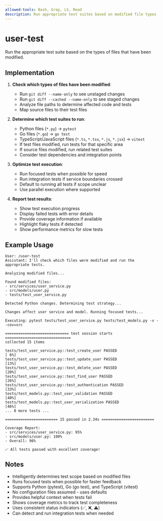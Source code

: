 ```yaml
---
allowed-tools: Bash, Grep, LS, Read
description: Run appropriate test suites based on modified file types
---
```


# user-test

Run the appropriate test suite based on the types of files that have been modified.

## Implementation

1. **Check which types of files have been modified**:
   - Run `git diff --name-only` to see unstaged changes
   - Run `git diff --cached --name-only` to see staged changes
   - Analyze file paths to determine affected code and tests
   - Map source files to their test files

2. **Determine which test suites to run**:
   - Python files (`*.py`) → `pytest`
   - Go files (`*.go`) → `go test`
   - TypeScript/JavaScript files (`*.ts`, `*.tsx`, `*.js`, `*.jsx`) → `vitest`
   - If test files modified, run tests for that specific area
   - If source files modified, run related test suites
   - Consider test dependencies and integration points

3. **Optimize test execution**:
   - Run focused tests when possible for speed
   - Run integration tests if service boundaries crossed
   - Default to running all tests if scope unclear
   - Use parallel execution where supported

4. **Report test results**:
   - Show test execution progress
   - Display failed tests with error details
   - Provide coverage information if available
   - Highlight flaky tests if detected
   - Show performance metrics for slow tests

## Example Usage

```text
User: /user-test
Assistant: I'll check which files were modified and run the appropriate tests.

Analyzing modified files...

Found modified files:
- src/services/user_service.py
- src/models/user.py
- tests/test_user_service.py

Detected Python changes. Determining test strategy...

Changes affect user service and model. Running focused tests...

Executing: pytest tests/test_user_service.py tests/test_models.py -v --cov=src

============================= test session starts ==============================
collected 15 items

tests/test_user_service.py::test_create_user PASSED                     [ 6%]
tests/test_user_service.py::test_update_user PASSED                     [13%]
tests/test_user_service.py::test_delete_user PASSED                     [20%]
tests/test_user_service.py::test_find_user PASSED                       [26%]
tests/test_user_service.py::test_authentication PASSED                  [33%]
tests/test_models.py::test_user_validation PASSED                       [40%]
tests/test_models.py::test_user_serialization PASSED                    [46%]
... 8 more tests ...

======================== 15 passed in 2.34s ========================

Coverage Report:
- src/services/user_service.py: 95%
- src/models/user.py: 100%
- Overall: 96%

✅ All tests passed with excellent coverage!
```

## Notes

- Intelligently determines test scope based on modified files
- Runs focused tests when possible for faster feedback
- Supports Python (pytest), Go (go test), and TypeScript (vitest)
- No configuration files assumed - uses defaults
- Provides helpful context when tests fail
- Shows coverage metrics to track test completeness
- Uses consistent status indicators (✅, ❌, ⚠️)
- Can detect and run integration tests when needed